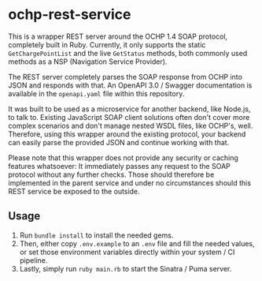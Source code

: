 # ochp-rest-service
This is a wrapper REST server around the OCHP 1.4 SOAP protocol, completely built in Ruby. Currently, it only supports the static `GetChargePointList` and the live `GetStatus` methods, both commonly used methods as a NSP (Navigation Service Provider).

The REST server completely parses the SOAP response from OCHP into JSON and responds with that. An OpenAPI 3.0 / Swagger documentation is available in the `openapi.yaml` file within this repository.

It was built to be used as a microservice for another backend, like Node.js, to talk to. Existing JavaScript SOAP client solutions often don't cover more complex scenarios and don't manage nested WSDL files, like OCHP's, well. Therefore, using this wrapper around the existing protocol, your backend can easily parse the provided JSON and continue working with that.

Please note that this wrapper does not provide any security or caching features whatsoever: It immediately passes any request to the SOAP protocol without any further checks. Those should therefore be implemented in the parent service and under no circumstances should this REST service be exposed to the outside.

## Usage
1. Run `bundle install` to install the needed gems.
2. Then, either copy `.env.example` to an `.env` file and fill the needed values, or set those environment variables directly within your system / CI pipeline.
3. Lastly, simply run `ruby main.rb` to start the Sinatra / Puma server.
